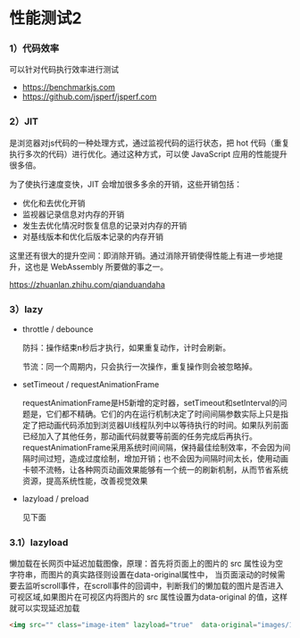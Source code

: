 # 性能测试2

### 1）代码效率
可以针对代码执行效率进行测试
- https://benchmarkjs.com
- https://github.com/jsperf/jsperf.com


### 2）JIT
是浏览器对js代码的一种处理方式，通过监视代码的运行状态，把 hot 代码（重复执行多次的代码）进行优化。通过这种方式，可以使 JavaScript 应用的性能提升很多倍。

为了使执行速度变快，JIT 会增加很多多余的开销，这些开销包括：

- 优化和去优化开销
- 监视器记录信息对内存的开销
- 发生去优化情况时恢复信息的记录对内存的开销
- 对基线版本和优化后版本记录的内存开销

这里还有很大的提升空间：即消除开销。通过消除开销使得性能上有进一步地提升，这也是 WebAssembly 所要做的事之一。

https://zhuanlan.zhihu.com/qianduandaha



### 3）lazy
- throttle / debounce
  
  防抖：操作结束n秒后才执行，如果重复动作，计时会刷新。
  
  节流：同一个周期内，只会执行一次操作，重复操作则会被忽略掉。

- setTimeout / requestAnimationFrame

  requestAnimationFrame是H5新增的定时器，setTimeout和setInterval的问题是，它们都不精确。它们的内在运行机制决定了时间间隔参数实际上只是指定了把动画代码添加到浏览器UI线程队列中以等待执行的时间。如果队列前面已经加入了其他任务，那动画代码就要等前面的任务完成后再执行。requestAnimationFrame采用系统时间间隔，保持最佳绘制效率，不会因为间隔时间过短，造成过度绘制，增加开销；也不会因为间隔时间太长，使用动画卡顿不流畅，让各种网页动画效果能够有一个统一的刷新机制，从而节省系统资源，提高系统性能，改善视觉效果

- lazyload / preload

  见下面

### 3.1）lazyload
懒加载在长网页中延迟加载图像，原理：首先将页面上的图片的 src 属性设为空字符串，而图片的真实路径则设置在data-original属性中，
当页面滚动的时候需要去监听scroll事件，在scroll事件的回调中，判断我们的懒加载的图片是否进入可视区域,如果图片在可视区内将图片的 src 属性设置为data-original 的值，这样就可以实现延迟加载
```html
<img src="" class="image-item" lazyload="true"  data-original="images/1.png"/>
```